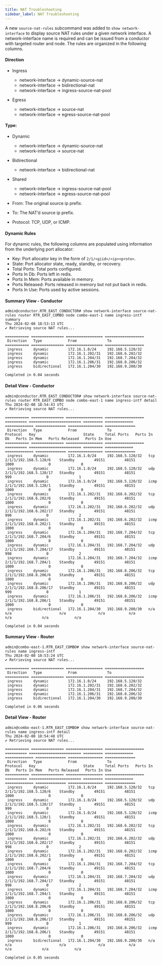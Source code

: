 ```yaml
---
title: NAT Troubleshooting
sidebar_label: NAT Troubleshooting
---
```


A new `source-nat-rules` subcommand was added to `show network-interface` to display source NAT rules under a given network interface. A network-interface name is required and can be issued from a conductor with targeted router and node. The rules are organized in the following columns.

#### Direction
- Ingress
	- network-interface -> dynamic-source-nat
	- network-interface -> bidirectional-nat
	- network-interface -> ingress-source-nat-pool

- Egress
	- network-interface -> source-nat
	- network-interface -> egress-source-nat-pool

#### Type:

- Dynamic 
	- network-interface -> dynamic-source-nat
	- network-interface -> source-nat

- Bidirectional
	- network-interface -> bidirectional-nat

- Shared
	- network-interface -> ingress-source-nat-pool
	- network-interface -> egress-source-nat-pool

- From: The original source ip prefix.
- To: The NAT’d source ip prefix.
- Protocol: TCP, UDP, or ICMP.

#### Dynamic Rules

For dynamic rules, the following columns are populated using information from the underlying port allocator: 

- Key: Port allocator key in the form of `2/1/<giid>/<ip><proto>`.
- State: Port allocator state, ready, standby, or recovery.
- Total Ports: Total ports configured.
- Ports In Db: Ports left in redis.
- Ports In Mem: Ports available in memory.
- Ports Released: Ports released in memory but not put back in redis.
- Ports In Use: Ports used by active sessions.



#### Summary View - Conductor

```
admin@conductor.RTR_EAST_CONDUCTOR# show network-interface source-nat-rules router RTR_EAST_COMBO node combo-east-1 name ingress-intf summary
Thu 2024-02-08 18:53:13 UTC
✔ Retrieving source NAT rules...

=========== =============== ================= ==================
 Direction   Type            From              To
=========== =============== ================= ==================
 ingress     dynamic         172.16.1.0/24     192.168.5.120/32
 ingress     dynamic         172.16.1.202/31   192.168.6.202/32
 ingress     dynamic         172.16.1.204/31   192.168.7.204/32
 ingress     dynamic         172.16.1.206/31   192.168.8.206/32
 ingress     bidirectional   172.16.1.204/30   192.168.9.200/30

Completed in 0.04 seconds

```

#### Detail View - Conductor

```
admin@conductor.RTR_EAST_CONDUCTOR# show network-interface source-nat-rules router RTR_EAST_COMBO node combo-east-1 name ingress-intf detail
Thu 2024-02-08 18:54:43 UTC
✔ Retrieving source NAT rules...

=========== =============== ================= ================== ========== ======================== ========= ============= ============= ============== ================ ==============
 Direction   Type            From              To                 Protocol   Key                      State     Total Ports   Ports In Db   Ports In Mem   Ports Released   Ports In Use
=========== =============== ================= ================== ========== ======================== ========= ============= ============= ============== ================ ==============
 ingress     dynamic         172.16.1.0/24     192.168.5.120/32   tcp        2/1/1/192.168.5.120/6    Standby         49151         48151           1000                0              0
 ingress     dynamic         172.16.1.0/24     192.168.5.120/32   udp        2/1/1/192.168.5.120/17   Standby         49151         48151            999                0              1
 ingress     dynamic         172.16.1.0/24     192.168.5.120/32   icmp       2/1/1/192.168.5.120/1    Standby         49151         48151           1000                0              0
 ingress     dynamic         172.16.1.202/31   192.168.6.202/32   tcp        2/1/1/192.168.6.202/6    Standby         49151         48151           1000                0              0
 ingress     dynamic         172.16.1.202/31   192.168.6.202/32   udp        2/1/1/192.168.6.202/17   Standby         49151         48151            998                0              2
 ingress     dynamic         172.16.1.202/31   192.168.6.202/32   icmp       2/1/1/192.168.6.202/1    Standby         49151         48151           1000                0              0
 ingress     dynamic         172.16.1.204/31   192.168.7.204/32   tcp        2/1/1/192.168.7.204/6    Standby         49151         48151           1000                0              0
 ingress     dynamic         172.16.1.204/31   192.168.7.204/32   udp        2/1/1/192.168.7.204/17   Standby         49151         48151            998                0              2
 ingress     dynamic         172.16.1.204/31   192.168.7.204/32   icmp       2/1/1/192.168.7.204/1    Standby         49151         48151           1000                0              0
 ingress     dynamic         172.16.1.206/31   192.168.8.206/32   tcp        2/1/1/192.168.8.206/6    Standby         49151         48151           1000                0              0
 ingress     dynamic         172.16.1.206/31   192.168.8.206/32   udp        2/1/1/192.168.8.206/17   Standby         49151         48151            999                0              1
 ingress     dynamic         172.16.1.206/31   192.168.8.206/32   icmp       2/1/1/192.168.8.206/1    Standby         49151         48151           1000                0              0
 ingress     bidirectional   172.16.1.204/30   192.168.9.200/30   n/a        n/a                      n/a               n/a           n/a            n/a              n/a            n/a

Completed in 0.04 seconds

```

#### Summary View - Router

```
admin@combo-east-1.RTR_EAST_COMBO# show network-interface source-nat-rules name ingress-intf
Thu 2024-02-08 18:53:24 UTC
✔ Retrieving source NAT rules...

=========== =============== ================= ==================
 Direction   Type            From              To
=========== =============== ================= ==================
 ingress     dynamic         172.16.1.0/24     192.168.5.120/32
 ingress     dynamic         172.16.1.202/31   192.168.6.202/32
 ingress     dynamic         172.16.1.204/31   192.168.7.204/32
 ingress     dynamic         172.16.1.206/31   192.168.8.206/32
 ingress     bidirectional   172.16.1.204/30   192.168.9.200/30

Completed in 0.06 seconds

```

#### Detail View - Router

```
admin@combo-east-1.RTR_EAST_COMBO# show network-interface source-nat-rules name ingress-intf detail
Thu 2024-02-08 18:54:48 UTC
✔ Retrieving source NAT rules...

=========== =============== ================= ================== ========== ======================== ========= ============= ============= ============== ================ ==============
 Direction   Type            From              To                 Protocol   Key                      State     Total Ports   Ports In Db   Ports In Mem   Ports Released   Ports In Use
=========== =============== ================= ================== ========== ======================== ========= ============= ============= ============== ================ ==============
 ingress     dynamic         172.16.1.0/24     192.168.5.120/32   tcp        2/1/1/192.168.5.120/6    Standby         49151         48151           1000                0              0
 ingress     dynamic         172.16.1.0/24     192.168.5.120/32   udp        2/1/1/192.168.5.120/17   Standby         49151         48151            999                0              1
 ingress     dynamic         172.16.1.0/24     192.168.5.120/32   icmp       2/1/1/192.168.5.120/1    Standby         49151         48151           1000                0              0
 ingress     dynamic         172.16.1.202/31   192.168.6.202/32   tcp        2/1/1/192.168.6.202/6    Standby         49151         48151           1000                0              0
 ingress     dynamic         172.16.1.202/31   192.168.6.202/32   udp        2/1/1/192.168.6.202/17   Standby         49151         48151            998                0              2
 ingress     dynamic         172.16.1.202/31   192.168.6.202/32   icmp       2/1/1/192.168.6.202/1    Standby         49151         48151           1000                0              0
 ingress     dynamic         172.16.1.204/31   192.168.7.204/32   tcp        2/1/1/192.168.7.204/6    Standby         49151         48151           1000                0              0
 ingress     dynamic         172.16.1.204/31   192.168.7.204/32   udp        2/1/1/192.168.7.204/17   Standby         49151         48151            998                0              2
 ingress     dynamic         172.16.1.204/31   192.168.7.204/32   icmp       2/1/1/192.168.7.204/1    Standby         49151         48151           1000                0              0
 ingress     dynamic         172.16.1.206/31   192.168.8.206/32   tcp        2/1/1/192.168.8.206/6    Standby         49151         48151           1000                0              0
 ingress     dynamic         172.16.1.206/31   192.168.8.206/32   udp        2/1/1/192.168.8.206/17   Standby         49151         48151            999                0              1
 ingress     dynamic         172.16.1.206/31   192.168.8.206/32   icmp       2/1/1/192.168.8.206/1    Standby         49151         48151           1000                0              0
 ingress     bidirectional   172.16.1.204/30   192.168.9.200/30   n/a        n/a                      n/a               n/a           n/a            n/a              n/a            n/a

Completed in 0.05 seconds 
```